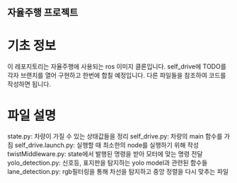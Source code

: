 ## 자율주행 프로젝트

# 기초 정보
이 레포지토리는 자율주행에 사용되는 ros 이미지 클론입니다.
self_drive에 TODO를 각자 브랜치를 열어 구현하고 한번에 합칠 예정입니다.
다른 파일들을 참조하여 코드를 작성하면 됩니다.

# 파일 설명
state.py: 차량이 가질 수 있는 상태값들을 정리
self_drive.py: 차량의 main 함수를 가짐
self_drive.launch.py: 실행할 때 최소한의 node를 실행하기 위해 작성
twistMiddleware.py: state에서 발행된 명령을 받아 모터에 맞는 명령 전달
yolo_detection.py: 신호등, 표지판을 탐지하는 yolo model과 관련된 함수들
lane_detection.py: rgb필터링을 통해 차선을 탐지하고 중앙 정렬을 다시 맞추는 파일
